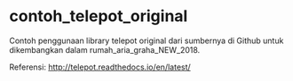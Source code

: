 # contoh_telepot_original
Contoh penggunaan library telepot original dari sumbernya di Github untuk dikembangkan dalam rumah_aria_graha_NEW_2018.

Referensi: http://telepot.readthedocs.io/en/latest/
